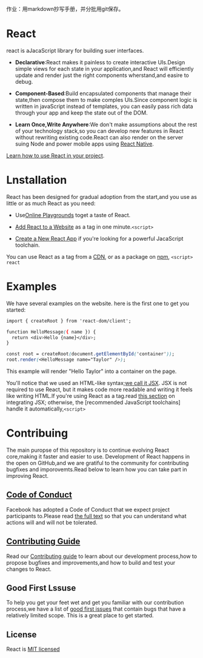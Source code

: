 作业：用markdown抄写手册，并分批用git保存。

# **React**

react is aJacaScript library for building suer interfaces.

*   **Declarative**:React makes it painless to create interactive UIs.Design simple views for each state in your application,and React will efficiently update and render just the right components wherstand,and easire to debug.

*   **Component-Based**:Build encapsulated components that manage their state,then compose them to make comples Uls.Since component logic is written in javaScript instead of templates, you can easily pass rich data through your app and keep the state out of the DOM.

*   **Learn Once,Write Anywhere**:We don't make assumptions about the rest of your technology stack,so you can develop new features in React without rewriting existing code.React can also render on the server suing Node and power mobile apps using [React Native](http://www.baidu.com).

[Learn how to use React in your project](http://www.baidu.com).

# Lnstallation



React has been designed for gradual adoption from the start,and you use as little or as much React as you need:

*   Use[Online Playgrounds](http://www.baidu.com) toget a taste of React.

*   [Add React to a Website](http://www.baidu.com) as a tag in one minute.`<script>`
*   [Create a New React App](http://www.baidu.com) if you're looking for a powerful JacaScript toolchain.

You can use React as a tag from a [CDN](http://www.baidu.com), or as a package on [npm](http://www.baidu.com), `<script> react`

# Examples

We have several examples on the website. here is the first one to get you started:

```css
import { createRoot } from 'react-dom/client';

function HelloMessage({ name }) {
  return <div>Hello {name}</div>;
}

const root = createRoot(document.getElementById('container'));
root.render(<HelloMessage name="Taylor" />);
```
This example will render "Hello Taylor" into a container on the page.

You'll notice that we used an HTML-like syntax;[we call it JSX](http://www.baidu.com). JSX is not required to use React, but it makes code more readable and writing it feels like writing HTML.lf you're using React as a tag.read [this section](http://www.baidu.com) on integrating JSX; otherwise, the [recommended JavaScript toolchains] handle it automatically,`<script>`

# Contribuing

The main puropse of this repository is to continue evolving React core,making it faster and easier to use. Development of React happens in the open on GitHub,and we are gratiful to the community for contributing bugfixes and imporovemts.Read below to learn how you can take part in improving React.

## [Code of Conduct](http://www.baidu.com)

Facebook has adopted a Code of Conduct that we expect project participants to.Please read [the full text](http://www.baidu.com) so that you can understand what actions will and will not be tolerated.

## [Contributing Guide](http://www.baidu.com)

Read our [Contributing guide](http://www.baidu.com) to learn about our development process,how to propose bugfixes and improvements,and how to build and test your changes to React.

## Good First Lssuse

To help you get your feet wet and get you familiar with our contribution process,we have a list of [good first issues](http://www.baidu.com) that contain bugs that have a relatively limited scope. This is a great place to get started.

## License

React is [MIT licensed](http://www.baidu.com)